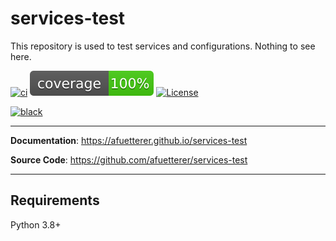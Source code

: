 # services-test

This repository is used to test services and configurations. Nothing to see here.

[![ci][ci-badge]][ci]
[![Coverage][coverage-badge]][coverage]
[![License][license-badge]][license]

[![black][black-badge]][black]

---

**Documentation**: <https://afuetterer.github.io/services-test>

**Source Code**: <https://github.com/afuetterer/services-test>

---

## Requirements

Python 3.8+

<!-- Markdown links -->

[ci]: https://github.com/afuetterer/services-test/actions/workflows/ci.yml
[ci-badge]: https://github.com/afuetterer/services-test/actions/workflows/ci.yml/badge.svg
[coverage]: https://github.com/afuetterer/services-test/actions/workflows/ci.yml
[coverage-badge]: docs/img/coverage.svg
[docs]: https://afuetterer.github.io/services-test
[license]: https://opensource.org/licenses/MIT
[license-badge]: https://img.shields.io/github/license/afuetterer/services-test
[black]: https://github.com/psf/black
[black-badge]: https://img.shields.io/badge/code%20style-black-000000.svg
